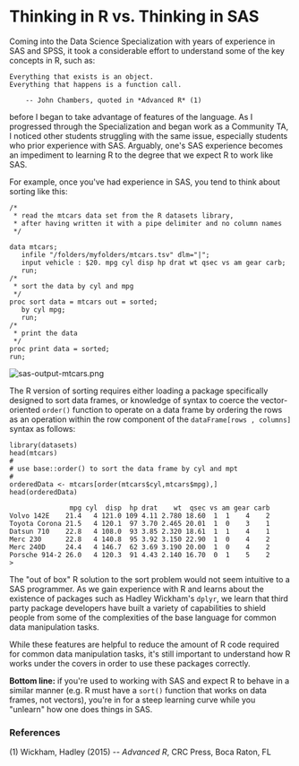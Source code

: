 # Thinking in R vs. Thinking in SAS

Coming into the Data Science Specialization with years of experience in SAS and SPSS, it took a considerable effort to understand some of the key concepts in R, such as:

    Everything that exists is an object.
    Everything that happens is a function call.

        -- John Chambers, quoted in *Advanced R* (1)

 before I began to take advantage of features of the language. As I progressed through the Specialization and began work as a Community TA, I noticed other students struggling with the same issue, especially students who prior experience with SAS. Arguably, one's SAS experience becomes an impediment to learning R to the degree that we expect R to work like SAS.

For example, once you've had experience in SAS, you tend to think about sorting like this:

    /*
     * read the mtcars data set from the R datasets library,
     * after having written it with a pipe delimiter and no column names
     */

    data mtcars;
       infile "/folders/myfolders/mtcars.tsv" dlm="|";
       input vehicle : $20. mpg cyl disp hp drat wt qsec vs am gear carb;
       run;
    /*
     * sort the data by cyl and mpg
     */  
    proc sort data = mtcars out = sorted;
       by cyl mpg;
       run;
    /*
     * print the data
     */  
    proc print data = sorted;
    run;


![sas-output-mtcars.png](https://coursera-forum-screenshots.s3.amazonaws.com/69/ca71306a2411e5abbc6b922f7b95ed/sas-output-mtcars.png)  



The R version of sorting requires either loading a package specifically designed to sort data frames, or knowledge of syntax to coerce the vector-oriented `order()` function to operate on a data frame by ordering the rows as an operation within the row component of the `dataFrame[rows , columns]` syntax as follows:

    library(datasets)
    head(mtcars)
    #
    # use base::order() to sort the data frame by cyl and mpt
    #
    orderedData <- mtcars[order(mtcars$cyl,mtcars$mpg),]
    head(orderedData)

                   mpg cyl  disp  hp drat    wt  qsec vs am gear carb
    Volvo 142E    21.4   4 121.0 109 4.11 2.780 18.60  1  1    4    2
    Toyota Corona 21.5   4 120.1  97 3.70 2.465 20.01  1  0    3    1
    Datsun 710    22.8   4 108.0  93 3.85 2.320 18.61  1  1    4    1
    Merc 230      22.8   4 140.8  95 3.92 3.150 22.90  1  0    4    2
    Merc 240D     24.4   4 146.7  62 3.69 3.190 20.00  1  0    4    2
    Porsche 914-2 26.0   4 120.3  91 4.43 2.140 16.70  0  1    5    2
    >

The "out of box" R solution to the sort problem would not seem intuitive to a SAS programmer.  As we gain experience with R and learns about the existence of packages such as Hadley Wickham's `dplyr`, we learn that third party package developers have built a variety of capabilities to shield people from some of the complexities of the base language for common data manipulation tasks. 

While these features are helpful to reduce the amount of R code required for common data manipulation tasks, it's still important to understand how R works under the covers in order to use these packages correctly.

**Bottom line:** if you're used to working with SAS and expect R to behave in a similar manner (e.g. R must have a `sort()` function that works on data frames, not vectors), you're in for a steep learning curve while you "unlearn" how one does things in SAS.

### References

(1) Wickham, Hadley (2015) -- *Advanced R*, CRC Press, Boca Raton, FL
